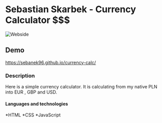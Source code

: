 # Sebastian Skarbek - Currency Calculator $$$

![Webside](images/calcpgoto.png)
## Demo 

https://sebanek96.github.io/currency-calc/

### Description

Here is a simple currency calculator. It is calculating from my native PLN into EUR , GBP and USD.

#### Languages and technologies

*HTML
*CSS
*JavaScript
